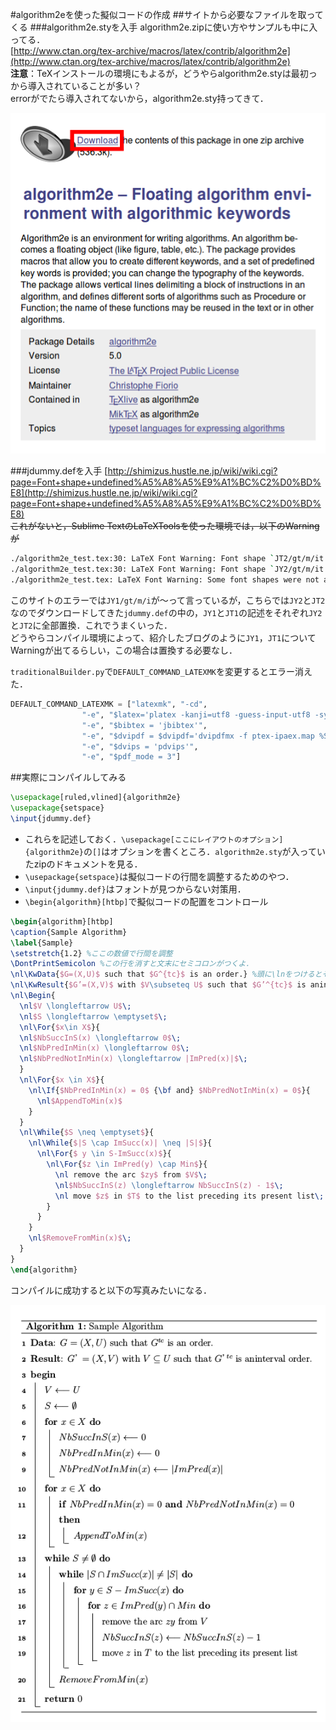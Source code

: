 #algorithm2eを使った擬似コードの作成
##サイトから必要なファイルを取ってくる
###algorithm2e.styを入手
algorithm2e.zipに使い方やサンプルも中に入ってる．  
[http://www.ctan.org/tex-archive/macros/latex/contrib/algorithm2e](http://www.ctan.org/tex-archive/macros/latex/contrib/algorithm2e)  
**注意**：TeXインストールの環境にもよるが，どうやらalgorithm2e.styは最初っから導入されていることが多い？  
errorがでたら導入されてないから，algorithm2e.sty持ってきて．  

![Download](./img/Download.png)  

###jdummy.defを入手
[http://shimizus.hustle.ne.jp/wiki/wiki.cgi?page=Font+shape+undefined%A5%A8%A5%E9%A1%BC%C2%D0%BD%E8](http://shimizus.hustle.ne.jp/wiki/wiki.cgi?page=Font+shape+undefined%A5%A8%A5%E9%A1%BC%C2%D0%BD%E8)  
~~これがないと，Sublime TextのLaTeXToolsを使った環境では，以下のWarningが~~  

```bash
./algorithm2e_test.tex:30: LaTeX Font Warning: Font shape `JT2/gt/m/it'    undefined(Font) using `JT2/gt/m/n' instead on input line 30.
./algorithm2e_test.tex:30: LaTeX Font Warning: Font shape `JY2/gt/m/it'    undefined(Font) using `JY2/gt/m/n' instead on input line 30.
./algorithm2e_test.tex: LaTeX Font Warning: Some font shapes were not available, defaults substituted.
```

このサイトのエラーでは`JY1/gt/m/i`が〜って言っているが，こちらでは`JY2`と`JT2`なのでダウンロードしてきた`jdummy.def`の中の，`JY1`と`JT1`の記述をそれぞれ`JY2`と`JT2`に全部置換．これでうまくいった．  
どうやらコンパイル環境によって、紹介したブログのように`JY1`，`JT1`についてWarningが出てるらしい，この場合は置換する必要なし．  

`traditionalBuilder.py`で`DEFAULT_COMMAND_LATEXMK`を変更するとエラー消えた．  
```python
DEFAULT_COMMAND_LATEXMK = ["latexmk", "-cd",
                "-e", "$latex='platex -kanji=utf8 -guess-input-utf8 -synctex=1 -interaction=nonstopmode %S'",
                "-e", "$bibtex = 'jbibtex'",
                "-e", "$dvipdf = $dvipdf='dvipdfmx -f ptex-ipaex.map %S'",
                "-e", "$dvips = 'pdvips'",
                "-e", "$pdf_mode = 3"]
```



##実際にコンパイルしてみる

```tex
\usepackage[ruled,vlined]{algorithm2e}
\usepackage{setspace}
\input{jdummy.def}
```

* これらを記述しておく．`\usepackage[ここにレイアウトのオプション]{algorithm2e}`の`[]`はオプションを書くところ．`algorithm2e.sty`が入っていたzipのドキュメントを見る．  
* `\usepackage{setspace}`は擬似コードの行間を調整するためのやつ．  
* `\input{jdummy.def}`はフォントが見つからない対策用．  
* `\begin{algorithm}[htbp]`で擬似コードの配置をコントロール

```tex
\begin{algorithm}[htbp]
\caption{Sample Algorithm}
\label{Sample}
\setstretch{1.2} %ここの数値で行間を調整
\DontPrintSemicolon %この行を消すと文末にセミコロンがつくよ．
\nl\KwData{$G=(X,U)$ such that $G^{tc}$ is an order.} %頭に\lnをつけるとその行に番号がつく
\nl\KwResult{$G’=(X,V)$ with $V\subseteq U$ such that $G’^{tc}$ is aninterval order.}
\nl\Begin{
  \nl$V \longleftarrow U$\;
  \nl$S \longleftarrow \emptyset$\;
  \nl\For{$x\in X$}{
  \nl$NbSuccInS(x) \longleftarrow 0$\;
  \nl$NbPredInMin(x) \longleftarrow 0$\;
  \nl$NbPredNotInMin(x) \longleftarrow |ImPred(x)|$\;
  }
  \nl\For{$x \in X$}{
    \nl\If{$NbPredInMin(x) = 0$ {\bf and} $NbPredNotInMin(x) = 0$}{
      \nl$AppendToMin(x)$
    }
  }
  \nl\While{$S \neq \emptyset$}{
    \nl\While{$|S \cap ImSucc(x)| \neq |S|$}{
      \nl\For{$ y \in S-ImSucc(x)$}{
        \nl\For{$z \in ImPred(y) \cap Min$}{
          \nl remove the arc $zy$ from $V$\;
          \nl$NbSuccInS(z) \longleftarrow NbSuccInS(z) - 1$\;
          \nl move $z$ in $T$ to the list preceding its present list\;
        }
      }
    }
    \nl$RemoveFromMin(x)$\;
  }
}
\end{algorithm}
```

コンパイルに成功すると以下の写真みたいになる．  

![成功](./img/Sample.png)  